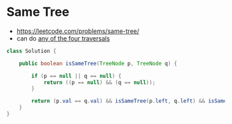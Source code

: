 # Same Tree

- https://leetcode.com/problems/same-tree/
- can do [any of the four traversals](../Step%2013.1:%20Traversals)

```java
class Solution {

    public boolean isSameTree(TreeNode p, TreeNode q) {

        if (p == null || q == null) {
            return ((p == null) && (q == null));
        }

        return (p.val == q.val) && isSameTree(p.left, q.left) && isSameTree(p.right, q.right);
    }
}
```
